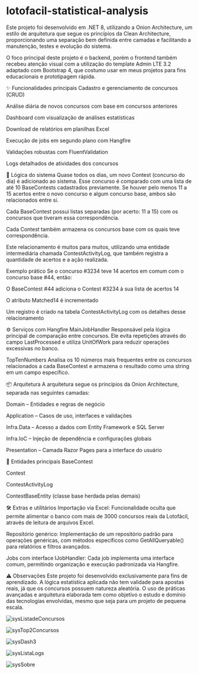 # lotofacil-statistical-analysis
Este projeto foi desenvolvido em .NET 8, utilizando a Onion Architecture, um estilo de arquitetura que segue os princípios da Clean Architecture, proporcionando uma separação bem definida entre camadas e facilitando a manutenção, testes e evolução do sistema.

O foco principal deste projeto é o backend, porém o frontend também recebeu atenção visual com a utilização do template Admin LTE 3.2 adaptado com Bootstrap 4, que costumo usar em meus projetos para fins educacionais e prototipagem rápida.

✨ Funcionalidades principais
Cadastro e gerenciamento de concursos (CRUD)

Análise diária de novos concursos com base em concursos anteriores

Dashboard com visualização de análises estatísticas

Download de relatórios em planilhas Excel

Execução de jobs em segundo plano com Hangfire

Validações robustas com FluentValidation

Logs detalhados de atividades dos concursos

🧠 Lógica do sistema
Quase todos os dias, um novo Contest (concurso do dia) é adicionado ao sistema. Esse concurso é comparado com uma lista de até 10 BaseContests cadastrados previamente. Se houver pelo menos 11 a 15 acertos entre o novo concurso e algum concurso base, ambos são relacionados entre si.

Cada BaseContest possui listas separadas (por acerto: 11 a 15) com os concursos que tiveram essa correspondência.

Cada Contest também armazena os concursos base com os quais teve correspondência.

Este relacionamento é muitos para muitos, utilizando uma entidade intermediária chamada ContestActivityLog, que também registra a quantidade de acertos e a ação realizada.

Exemplo prático
Se o concurso #3234 teve 14 acertos em comum com o concurso base #44, então:

O BaseContest #44 adiciona o Contest #3234 à sua lista de acertos 14

O atributo Matched14 é incrementado

Um registro é criado na tabela ContestActivityLog com os detalhes desse relacionamento

⚙️ Serviços com Hangfire
MainJobHandler
Responsável pela lógica principal de comparação entre concursos. Ele evita repetições através do campo LastProcessed e utiliza UnitOfWork para reduzir operações excessivas no banco.

TopTenNumbers
Analisa os 10 números mais frequentes entre os concursos relacionados a cada BaseContest e armazena o resultado como uma string em um campo específico.

📦 Arquitetura
A arquitetura segue os princípios da Onion Architecture, separada nas seguintes camadas:

Domain – Entidades e regras de negócio

Application – Casos de uso, interfaces e validações

Infra.Data – Acesso a dados com Entity Framework e SQL Server

Infra.IoC – Injeção de dependência e configurações globais

Presentation – Camada Razor Pages para a interface do usuário

🧱 Entidades principais
BaseContest

Contest

ContestActivityLog

ContestBaseEntity (classe base herdada pelas demais)

🛠️ Extras e utilitários
Importação via Excel: Funcionalidade oculta que permite alimentar o banco com mais de 3000 concursos reais da Lotofácil, através de leitura de arquivos Excel.

Repositório genérico: Implementação de um repositório padrão para operações genéricas, com métodos específicos como GetAllQueryable() para relatórios e filtros avançados.

Jobs com interface IJobHandler: Cada job implementa uma interface comum, permitindo organização e execução padronizada via Hangfire.

⚠️ Observações
Este projeto foi desenvolvido exclusivamente para fins de aprendizado. A lógica estatística aplicada não tem validade para apostas reais, já que os concursos possuem natureza aleatória. O uso de práticas avançadas e arquitetura elaborada tem como objetivo o estudo e domínio das tecnologias envolvidas, mesmo que seja para um projeto de pequena escala.

![sysListadeConcursos](https://github.com/user-attachments/assets/a7ae3f3d-f297-4fcc-a2be-3ba2fee2a28d)

![sysTop2Concursos](https://github.com/user-attachments/assets/98419184-df13-4fd0-8ea8-e20ad773c614)

![sysDash3](https://github.com/user-attachments/assets/af7d7e24-b0d0-4166-a6e6-ca7f260a24a1)

![sysListaLogs](https://github.com/user-attachments/assets/ec41e684-f83d-43f4-be8d-9404c4ef9778)

![sysSobre](https://github.com/user-attachments/assets/dfa503c0-b548-4e6f-87a3-bf62db650b01)









